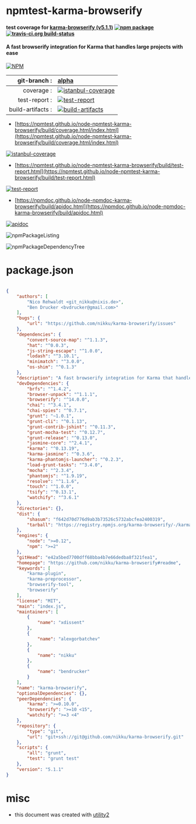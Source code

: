 # npmtest-karma-browserify

#### test coverage for  [karma-browserify (v5.1.1)](https://github.com/nikku/karma-browserify#readme)  [![npm package](https://img.shields.io/npm/v/npmtest-karma-browserify.svg?style=flat-square)](https://www.npmjs.org/package/npmtest-karma-browserify) [![travis-ci.org build-status](https://api.travis-ci.org/npmtest/node-npmtest-karma-browserify.svg)](https://travis-ci.org/npmtest/node-npmtest-karma-browserify)

#### A fast browserify integration for Karma that handles large projects with ease

[![NPM](https://nodei.co/npm/karma-browserify.png?downloads=true&downloadRank=true&stars=true)](https://www.npmjs.com/package/karma-browserify)

| git-branch : | [alpha](https://github.com/npmtest/node-npmtest-karma-browserify/tree/alpha)|
|--:|:--|
| coverage : | [![istanbul-coverage](https://npmtest.github.io/node-npmtest-karma-browserify/build/coverage.badge.svg)](https://npmtest.github.io/node-npmtest-karma-browserify/build/coverage.html/index.html)|
| test-report : | [![test-report](https://npmtest.github.io/node-npmtest-karma-browserify/build/test-report.badge.svg)](https://npmtest.github.io/node-npmtest-karma-browserify/build/test-report.html)|
| build-artifacts : | [![build-artifacts](https://npmtest.github.io/node-npmtest-karma-browserify/glyphicons_144_folder_open.png)](https://github.com/npmtest/node-npmtest-karma-browserify/tree/gh-pages/build)|

- [https://npmtest.github.io/node-npmtest-karma-browserify/build/coverage.html/index.html](https://npmtest.github.io/node-npmtest-karma-browserify/build/coverage.html/index.html)

[![istanbul-coverage](https://npmtest.github.io/node-npmtest-karma-browserify/build/screenCapture.buildCi.browser.%252Ftmp%252Fbuild%252Fcoverage.lib.html.png)](https://npmtest.github.io/node-npmtest-karma-browserify/build/coverage.html/index.html)

- [https://npmtest.github.io/node-npmtest-karma-browserify/build/test-report.html](https://npmtest.github.io/node-npmtest-karma-browserify/build/test-report.html)

[![test-report](https://npmtest.github.io/node-npmtest-karma-browserify/build/screenCapture.buildCi.browser.%252Ftmp%252Fbuild%252Ftest-report.html.png)](https://npmtest.github.io/node-npmtest-karma-browserify/build/test-report.html)

- [https://npmdoc.github.io/node-npmdoc-karma-browserify/build/apidoc.html](https://npmdoc.github.io/node-npmdoc-karma-browserify/build/apidoc.html)

[![apidoc](https://npmdoc.github.io/node-npmdoc-karma-browserify/build/screenCapture.buildCi.browser.%252Ftmp%252Fbuild%252Fapidoc.html.png)](https://npmdoc.github.io/node-npmdoc-karma-browserify/build/apidoc.html)

![npmPackageListing](https://npmtest.github.io/node-npmtest-karma-browserify/build/screenCapture.npmPackageListing.svg)

![npmPackageDependencyTree](https://npmtest.github.io/node-npmtest-karma-browserify/build/screenCapture.npmPackageDependencyTree.svg)



# package.json

```json

{
    "authors": [
        "Nico Rehwaldt <git_nikku@nixis.de>",
        "Ben Drucker <bvdrucker@gmail.com>"
    ],
    "bugs": {
        "url": "https://github.com/nikku/karma-browserify/issues"
    },
    "dependencies": {
        "convert-source-map": "^1.1.3",
        "hat": "^0.0.3",
        "js-string-escape": "^1.0.0",
        "lodash": "^3.10.1",
        "minimatch": "^3.0.0",
        "os-shim": "^0.1.3"
    },
    "description": "A fast browserify integration for Karma that handles large projects with ease",
    "devDependencies": {
        "brfs": "^1.4.2",
        "browser-unpack": "^1.1.1",
        "browserify": "^14.0.0",
        "chai": "^3.4.1",
        "chai-spies": "^0.7.1",
        "grunt": "~1.0.1",
        "grunt-cli": "^0.1.13",
        "grunt-contrib-jshint": "^0.11.3",
        "grunt-mocha-test": "^0.12.7",
        "grunt-release": "^0.13.0",
        "jasmine-core": "^2.4.1",
        "karma": "^0.13.19",
        "karma-jasmine": "^0.3.6",
        "karma-phantomjs-launcher": "^0.2.3",
        "load-grunt-tasks": "^3.4.0",
        "mocha": "^2.3.4",
        "phantomjs": "^1.9.19",
        "resolve": "^1.1.6",
        "touch": "^1.0.0",
        "tsify": "^0.13.1",
        "watchify": "^3.6.1"
    },
    "directories": {},
    "dist": {
        "shasum": "f642d70d776d9ab3b73526c5732abcfea2400319",
        "tarball": "https://registry.npmjs.org/karma-browserify/-/karma-browserify-5.1.1.tgz"
    },
    "engines": {
        "node": ">=0.12",
        "npm": ">=2"
    },
    "gitHead": "e42a5bed7700dff68bba4b7e66dedba8f321fea1",
    "homepage": "https://github.com/nikku/karma-browserify#readme",
    "keywords": [
        "karma-plugin",
        "karma-preprocessor",
        "browserify-tool",
        "browserify"
    ],
    "license": "MIT",
    "main": "index.js",
    "maintainers": [
        {
            "name": "xdissent"
        },
        {
            "name": "alexgorbatchev"
        },
        {
            "name": "nikku"
        },
        {
            "name": "bendrucker"
        }
    ],
    "name": "karma-browserify",
    "optionalDependencies": {},
    "peerDependencies": {
        "karma": ">=0.10.0",
        "browserify": ">=10 <15",
        "watchify": ">=3 <4"
    },
    "repository": {
        "type": "git",
        "url": "git+ssh://git@github.com/nikku/karma-browserify.git"
    },
    "scripts": {
        "all": "grunt",
        "test": "grunt test"
    },
    "version": "5.1.1"
}
```



# misc
- this document was created with [utility2](https://github.com/kaizhu256/node-utility2)
